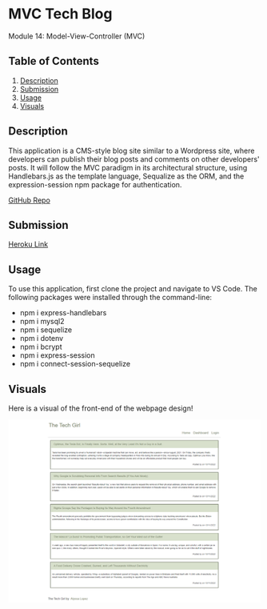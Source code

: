 # MVC Tech Blog

Module 14: Model-View-Controller (MVC)

## Table of Contents
1. [Description](#description)
2. [Submission](#submission)
3. [Usage](#usage)
4. [Visuals](#visuals)

## Description
This application is a CMS-style blog site similar to a Wordpress site, where developers can publish their blog posts and comments on other developers' posts. It will follow the MVC paradigm in its architectural structure, using Handlebars.js as the template language, Sequalize as the ORM, and the expression-session npm package for authentication.

[GitHub Repo](https://github.com/alyssa20lopez/tech-blog)

## Submission

[Heroku Link](https://the-tech-girl.herokuapp.com/)
## Usage
To use this application, first clone the project and navigate to VS Code. The following packages were installed through the command-line:
- npm i express-handlebars
- npm i mysql2
- npm i sequelize
- npm i dotenv
- npm i bcrypt
- npm i express-session
- npm i connect-session-sequelize

## Visuals
Here is a visual of the front-end of the webpage design!

![Alt text](./The-Tech-Girl.png)